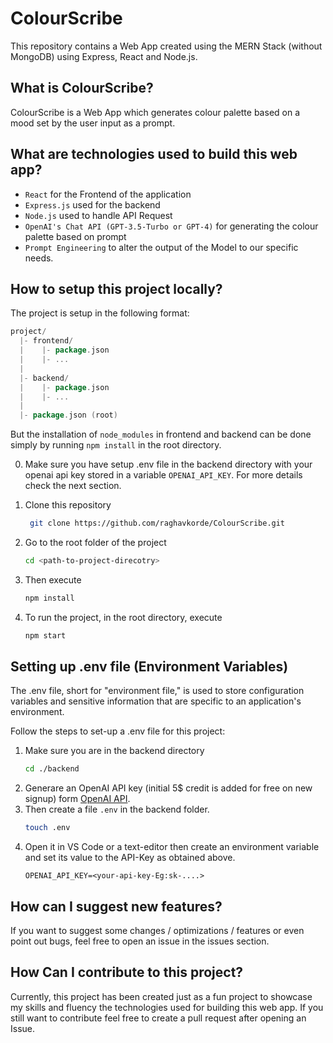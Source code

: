 # ColourScribe

This repository contains a Web App created using the MERN Stack (without MongoDB) using Express, React and Node.js.

## What is ColourScribe?

ColourScribe is a Web App which generates colour palette based on a mood set by the user input as a prompt.

## What are technologies used to build this web app?

- `React` for the Frontend of the application
- `Express.js` used for the backend
- `Node.js` used to handle API Request
- `OpenAI's Chat API (GPT-3.5-Turbo or GPT-4)` for generating the colour palette based on prompt
- `Prompt Engineering` to alter the output of the Model to our specific needs.
  
## How to setup this project locally?

The project is setup in the following format:
```go
project/
  |- frontend/
  |    |- package.json
  |    |- ...
  |
  |- backend/
  |    |- package.json
  |    |- ...
  |
  |- package.json (root)
```
But the installation of `node_modules` in frontend and backend can be done simply by running `npm install` in the root directory.

0. Make sure you have setup .env file in the backend directory with your openai api key stored in a variable `OPENAI_API_KEY`. For more details check the next section.
   
1. Clone this repository 
   ```bash
    git clone https://github.com/raghavkorde/ColourScribe.git
   ```
2. Go to the root folder of the project
    ```bash
    cd <path-to-project-direcotry>
    ```
3. Then execute 
   ```bash
   npm install
   ```
4. To run the project, in the root directory, execute
   ```bash
   npm start
    ```

## Setting up .env file (Environment Variables)
The .env file, short for "environment file," is used to store configuration variables and sensitive information that are specific to an application's environment.

Follow the steps to set-up a .env file for this project:

1. Make sure you are in the backend directory
    ```bash
    cd ./backend
    ```
1. Generare an OpenAI API key (initial 5$ credit is added for free on new signup) form [OpenAI API](https://platform.openai.com/signup).
2. Then create a file `.env` in the backend folder.
    ```bash
    touch .env
    ```
3. Open it in VS Code or a text-editor then create an environment variable and set its value to the API-Key as obtained above.
    ```
    OPENAI_API_KEY=<your-api-key-Eg:sk-....>
    ```
## How can I suggest new features?
If you want to suggest some changes / optimizations / features or even point out bugs, feel free to open an issue in the issues section.

## How Can I contribute to this project?
Currently, this project has been created just as a fun project to showcase my skills and fluency the technologies used for building this web app. If you still want to contribute feel free to create a pull request after opening an Issue.